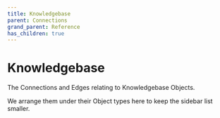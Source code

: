 ```yaml
---
title: Knowledgebase
parent: Connections
grand_parent: Reference
has_children: true
---
```


# Knowledgebase

The Connections and Edges relating to Knowledgebase Objects.

We arrange them under their Object types here to keep the sidebar list smaller.

